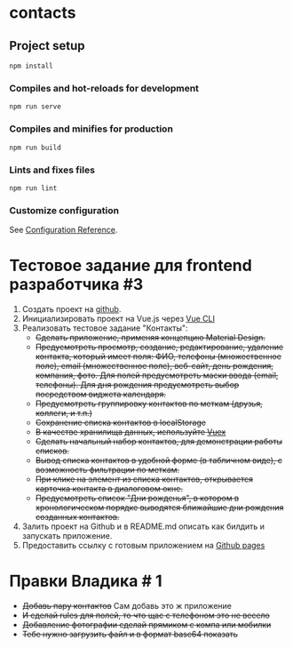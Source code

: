 # contacts

## Project setup
```
npm install
```

### Compiles and hot-reloads for development
```
npm run serve
```

### Compiles and minifies for production
```
npm run build
```

### Lints and fixes files
```
npm run lint
```

### Customize configuration
See [Configuration Reference](https://cli.vuejs.org/config/).


# Тестовое задание для frontend разработчика #3
1. Создать проект на [github](https://github.com).
2. Инициализировать проект на Vue.js через [Vue CLI](https://cli.vuejs.org)
3. Реализовать тестовое задание "Контакты":
   - ~~Сделать приложение, применяя концепцию Material Design.~~
   - ~~Предусмотреть просмотр, создание, редактирование, удаление контакта, который имеет поля: ФИО, телефоны (множественное поле), email (множественное поле), веб-сайт, день рождения, компания, фото. Для полей предусмотреть маски ввода (email, телефоны). Для дня рождения предусмотреть выбор посредством виджета календаря.~~
   - ~~Предусмотреть группировку контактов по меткам (друзья, коллеги, и т.п.)~~
   - ~~Сохранение списка контактов в localStorage~~
   - ~~В качестве хранилища данных, используйте [Vuex](https://vuex.vuejs.org/ru/guide/)~~
   - ~~Сделать начальный набор контактов, для демонстрации работы списков.~~
   - ~~Вывод списка контактов в удобной форме (в табличном виде), с возможность фильтрации по меткам.~~
   - ~~При клике на элемент из списка контактов, открывается карточка контакта в диалоговом окне.~~
   - ~~Предусмотреть список "Дни рожденья", в котором в хронологическом порядке выводятся ближайшие дни рождения созданных контактов.~~
4. Залить проект на Github и в README.md описать как билдить и запускать приложение.
5. Предоставить ссылку с готовым приложением на [Github pages](https://cli.vuejs.org/ru/guide/deployment.html#github-pages)

# Правки Владика # 1
   - ~~Добавь пару контактов~~ Сам добавь это ж приложение  
   - ~~И сделай rules для полей, то что щас с телефоном это не весело~~
   - ~~Добавление фотографии сделай прямиком с компа или мобилки~~
   - ~~Тебе нужно загрузить файл и в формат base64 показать~~